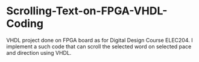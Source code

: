 # Scrolling-Text-on-FPGA-VHDL-Coding
VHDL project done on FPGA board as for Digital Design Course ELEC204. I implement a such code that can scroll the selected word on selected pace and direction using VHDL. 
